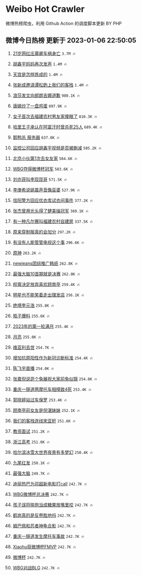 # Weibo Hot Crawler 



微博热榜爬虫，利用 Github Action 的调度脚本更新 BY PHP 


## 微博今日热榜 更新于 2023-01-06 22:50:05 
1. [21岁网红庄慕卿车祸身亡](https://s.weibo.com/weibo?q=%2321%E5%B2%81%E7%BD%91%E7%BA%A2%E5%BA%84%E6%85%95%E5%8D%BF%E8%BD%A6%E7%A5%B8%E8%BA%AB%E4%BA%A1%23&t=31&band_rank=1&Refer=top) `3.7M 🔥` 

1. [胡鑫宇妈妈再次发声](https://s.weibo.com/weibo?q=%23%E8%83%A1%E9%91%AB%E5%AE%87%E5%A6%88%E5%A6%88%E5%86%8D%E6%AC%A1%E5%8F%91%E5%A3%B0%23&t=31&band_rank=2&Refer=top) `1.4M 🔥` 

1. [天宫是怎样炼成的](https://s.weibo.com/weibo?q=%23%E5%A4%A9%E5%AE%AB%E6%98%AF%E6%80%8E%E6%A0%B7%E7%82%BC%E6%88%90%E7%9A%84%23&t=31&band_rank=3&Refer=top) `1.4M 🔥` 

1. [张新成邀请谭松韵上我们的客栈](https://s.weibo.com/weibo?q=%23%E5%BC%A0%E6%96%B0%E6%88%90%E9%82%80%E8%AF%B7%E8%B0%AD%E6%9D%BE%E9%9F%B5%E4%B8%8A%E6%88%91%E4%BB%AC%E7%9A%84%E5%AE%A2%E6%A0%88%23&t=31&band_rank=4&Refer=top) `1.4M 🔥` 

1. [浪莎发文向郎朗吉娜道歉](https://s.weibo.com/weibo?q=%23%E6%B5%AA%E8%8E%8E%E5%8F%91%E6%96%87%E5%90%91%E9%83%8E%E6%9C%97%E5%90%89%E5%A8%9C%E9%81%93%E6%AD%89%23&t=31&band_rank=5&Refer=top) `980.1K 🔥` 

1. [唐嫣炒了一盘鸡蛋](https://s.weibo.com/weibo?q=%23%E5%94%90%E5%AB%A3%E7%82%92%E4%BA%86%E4%B8%80%E7%9B%98%E9%B8%A1%E8%9B%8B%23&t=31&band_rank=6&Refer=top) `897.9K 🔥` 

1. [女子首次去福建农村男友家傻眼了](https://s.weibo.com/weibo?q=%23%E5%A5%B3%E5%AD%90%E9%A6%96%E6%AC%A1%E5%8E%BB%E7%A6%8F%E5%BB%BA%E5%86%9C%E6%9D%91%E7%94%B7%E5%8F%8B%E5%AE%B6%E5%82%BB%E7%9C%BC%E4%BA%86%23&t=31&band_rank=7&Refer=top) `810.3K 🔥` 

1. [哈里王子承认在阿富汗时曾杀死25人](https://s.weibo.com/weibo?q=%23%E5%93%88%E9%87%8C%E7%8E%8B%E5%AD%90%E6%89%BF%E8%AE%A4%E5%9C%A8%E9%98%BF%E5%AF%8C%E6%B1%97%E6%97%B6%E6%9B%BE%E6%9D%80%E6%AD%BB25%E4%BA%BA%23&t=31&band_rank=8&Refer=top) `689.4K 🔥` 

1. [鹅鸭杀 服务器](https://s.weibo.com/weibo?q=%E9%B9%85%E9%B8%AD%E6%9D%80%20%E6%9C%8D%E5%8A%A1%E5%99%A8&t=31&band_rank=9&Refer=top) `637.0K 🔥` 

1. [监控公司回应胡鑫宇视频是否被删减](https://s.weibo.com/weibo?q=%23%E7%9B%91%E6%8E%A7%E5%85%AC%E5%8F%B8%E5%9B%9E%E5%BA%94%E8%83%A1%E9%91%AB%E5%AE%87%E8%A7%86%E9%A2%91%E6%98%AF%E5%90%A6%E8%A2%AB%E5%88%A0%E5%87%8F%23&t=31&band_rank=10&Refer=top) `585.2K 🔥` 

1. [北京小伙第1次去女友家](https://s.weibo.com/weibo?q=%23%E5%8C%97%E4%BA%AC%E5%B0%8F%E4%BC%99%E7%AC%AC1%E6%AC%A1%E5%8E%BB%E5%A5%B3%E5%8F%8B%E5%AE%B6%23&t=31&band_rank=11&Refer=top) `584.6K 🔥` 

1. [WBG夺得微博杯冠军](https://s.weibo.com/weibo?q=%23WBG%E5%A4%BA%E5%BE%97%E5%BE%AE%E5%8D%9A%E6%9D%AF%E5%86%A0%E5%86%9B%23&t=31&band_rank=12&Refer=top) `583.6K 🔥` 

1. [刘亦菲叫李现现哥](https://s.weibo.com/weibo?q=%23%E5%88%98%E4%BA%A6%E8%8F%B2%E5%8F%AB%E6%9D%8E%E7%8E%B0%E7%8E%B0%E5%93%A5%23&t=31&band_rank=13&Refer=top) `571.5K 🔥` 

1. [李庚希说姚晨声音像巫婆](https://s.weibo.com/weibo?q=%23%E6%9D%8E%E5%BA%9A%E5%B8%8C%E8%AF%B4%E5%A7%9A%E6%99%A8%E5%A3%B0%E9%9F%B3%E5%83%8F%E5%B7%AB%E5%A9%86%23&t=31&band_rank=14&Refer=top) `527.9K 🔥` 

1. [信阳警方回应优衣库试衣间事件](https://s.weibo.com/weibo?q=%23%E4%BF%A1%E9%98%B3%E8%AD%A6%E6%96%B9%E5%9B%9E%E5%BA%94%E4%BC%98%E8%A1%A3%E5%BA%93%E8%AF%95%E8%A1%A3%E9%97%B4%E4%BA%8B%E4%BB%B6%23&t=31&band_rank=15&Refer=top) `377.2K 🔥` 

1. [张杰曾用光头得了健美操冠军](https://s.weibo.com/weibo?q=%23%E5%BC%A0%E6%9D%B0%E6%9B%BE%E7%94%A8%E5%85%89%E5%A4%B4%E5%BE%97%E4%BA%86%E5%81%A5%E7%BE%8E%E6%93%8D%E5%86%A0%E5%86%9B%23&t=31&band_rank=16&Refer=top) `369.1K 🔥` 

1. [有一种凡尔赛叫福建农村自建房](https://s.weibo.com/weibo?q=%23%E6%9C%89%E4%B8%80%E7%A7%8D%E5%87%A1%E5%B0%94%E8%B5%9B%E5%8F%AB%E7%A6%8F%E5%BB%BA%E5%86%9C%E6%9D%91%E8%87%AA%E5%BB%BA%E6%88%BF%23&t=31&band_rank=17&Refer=top) `337.5K 🔥` 

1. [原来穿制服真的会加分](https://s.weibo.com/weibo?q=%23%E5%8E%9F%E6%9D%A5%E7%A9%BF%E5%88%B6%E6%9C%8D%E7%9C%9F%E7%9A%84%E4%BC%9A%E5%8A%A0%E5%88%86%23&t=31&band_rank=18&Refer=top) `297.2K 🔥` 

1. [有没有人能管管电视这个事](https://s.weibo.com/weibo?q=%23%E6%9C%89%E6%B2%A1%E6%9C%89%E4%BA%BA%E8%83%BD%E7%AE%A1%E7%AE%A1%E7%94%B5%E8%A7%86%E8%BF%99%E4%B8%AA%E4%BA%8B%23&t=31&band_rank=19&Refer=top) `296.6K 🔥` 

1. [原神](https://s.weibo.com/weibo?q=%23%E5%8E%9F%E7%A5%9E%23&t=31&band_rank=20&Refer=top) `263.2K 🔥` 

1. [newjeans团综推广韩纸](https://s.weibo.com/weibo?q=%23newjeans%E5%9B%A2%E7%BB%BC%E6%8E%A8%E5%B9%BF%E9%9F%A9%E7%BA%B8%23&t=31&band_rank=21&Refer=top) `262.8K 🔥` 

1. [最强大脑10首期就是决赛](https://s.weibo.com/weibo?q=%23%E6%9C%80%E5%BC%BA%E5%A4%A7%E8%84%9110%E9%A6%96%E6%9C%9F%E5%B0%B1%E6%98%AF%E5%86%B3%E8%B5%9B%23&t=31&band_rank=22&Refer=top) `262.0K 🔥` 

1. [程霄决定放弃喜欢顾南亭](https://s.weibo.com/weibo?q=%23%E7%A8%8B%E9%9C%84%E5%86%B3%E5%AE%9A%E6%94%BE%E5%BC%83%E5%96%9C%E6%AC%A2%E9%A1%BE%E5%8D%97%E4%BA%AD%23&t=31&band_rank=23&Refer=top) `259.4K 🔥` 

1. [明星也不能笑着走出理发店](https://s.weibo.com/weibo?q=%23%E6%98%8E%E6%98%9F%E4%B9%9F%E4%B8%8D%E8%83%BD%E7%AC%91%E7%9D%80%E8%B5%B0%E5%87%BA%E7%90%86%E5%8F%91%E5%BA%97%23&t=31&band_rank=24&Refer=top) `256.1K 🔥` 

1. [绝境李元浩](https://s.weibo.com/weibo?q=%23%E7%BB%9D%E5%A2%83%E6%9D%8E%E5%85%83%E6%B5%A9%23&t=31&band_rank=25&Refer=top) `255.8K 🔥` 

1. [瓶子爆料](https://s.weibo.com/weibo?q=%23%E7%93%B6%E5%AD%90%E7%88%86%E6%96%99%23&t=31&band_rank=26&Refer=top) `255.6K 🔥` 

1. [2023年的第一轮满月](https://s.weibo.com/weibo?q=%232023%E5%B9%B4%E7%9A%84%E7%AC%AC%E4%B8%80%E8%BD%AE%E6%BB%A1%E6%9C%88%23&t=31&band_rank=27&Refer=top) `255.4K 🔥` 

1. [月亮](https://s.weibo.com/weibo?q=%E6%9C%88%E4%BA%AE&t=31&band_rank=28&Refer=top) `255.0K 🔥` 

1. [维亚利去世](https://s.weibo.com/weibo?q=%23%E7%BB%B4%E4%BA%9A%E5%88%A9%E5%8E%BB%E4%B8%96%23&t=31&band_rank=29&Refer=top) `254.7K 🔥` 

1. [增加抗原阳性作为新冠诊断标准](https://s.weibo.com/weibo?q=%23%E5%A2%9E%E5%8A%A0%E6%8A%97%E5%8E%9F%E9%98%B3%E6%80%A7%E4%BD%9C%E4%B8%BA%E6%96%B0%E5%86%A0%E8%AF%8A%E6%96%AD%E6%A0%87%E5%87%86%23&t=31&band_rank=30&Refer=top) `254.4K 🔥` 

1. [陈飞宇直播](https://s.weibo.com/weibo?q=%E9%99%88%E9%A3%9E%E5%AE%87%E7%9B%B4%E6%92%AD&t=31&band_rank=31&Refer=top) `254.0K 🔥` 

1. [张嘉倪说逛个兔展祝大家前兔似锦](https://s.weibo.com/weibo?q=%23%E5%BC%A0%E5%98%89%E5%80%AA%E8%AF%B4%E9%80%9B%E4%B8%AA%E5%85%94%E5%B1%95%E7%A5%9D%E5%A4%A7%E5%AE%B6%E5%89%8D%E5%85%94%E4%BC%BC%E9%94%A6%23&t=31&band_rank=32&Refer=top) `254.0K 🔥` 

1. [重庆一隧道两摩托车相撞致4死](https://s.weibo.com/weibo?q=%23%E9%87%8D%E5%BA%86%E4%B8%80%E9%9A%A7%E9%81%93%E4%B8%A4%E6%91%A9%E6%89%98%E8%BD%A6%E7%9B%B8%E6%92%9E%E8%87%B44%E6%AD%BB%23&t=31&band_rank=33&Refer=top) `253.4K 🔥` 

1. [郭晓婷站过车保罗](https://s.weibo.com/weibo?q=%E9%83%AD%E6%99%93%E5%A9%B7%E7%AB%99%E8%BF%87%E8%BD%A6%E4%BF%9D%E7%BD%97&t=31&band_rank=34&Refer=top) `253.4K 🔥` 

1. [顾南亭前女友是倪湛妹妹](https://s.weibo.com/weibo?q=%23%E9%A1%BE%E5%8D%97%E4%BA%AD%E5%89%8D%E5%A5%B3%E5%8F%8B%E6%98%AF%E5%80%AA%E6%B9%9B%E5%A6%B9%E5%A6%B9%23&t=31&band_rank=35&Refer=top) `252.1K 🔥` 

1. [我们的客栈连线宋亚轩](https://s.weibo.com/weibo?q=%23%E6%88%91%E4%BB%AC%E7%9A%84%E5%AE%A2%E6%A0%88%E8%BF%9E%E7%BA%BF%E5%AE%8B%E4%BA%9A%E8%BD%A9%23&t=31&band_rank=36&Refer=top) `251.6K 🔥` 

1. [教资面试](https://s.weibo.com/weibo?q=%E6%95%99%E8%B5%84%E9%9D%A2%E8%AF%95&t=31&band_rank=37&Refer=top) `251.2K 🔥` 

1. [浙江高考](https://s.weibo.com/weibo?q=%23%E6%B5%99%E6%B1%9F%E9%AB%98%E8%80%83%23&t=31&band_rank=38&Refer=top) `251.0K 🔥` 

1. [哈尔滨冰雪大世界夜景有多梦幻](https://s.weibo.com/weibo?q=%23%E5%93%88%E5%B0%94%E6%BB%A8%E5%86%B0%E9%9B%AA%E5%A4%A7%E4%B8%96%E7%95%8C%E5%A4%9C%E6%99%AF%E6%9C%89%E5%A4%9A%E6%A2%A6%E5%B9%BB%23&t=31&band_rank=39&Refer=top) `250.4K 🔥` 

1. [九尾红发](https://s.weibo.com/weibo?q=%23%E4%B9%9D%E5%B0%BE%E7%BA%A2%E5%8F%91%23&t=31&band_rank=40&Refer=top) `250.1K 🔥` 

1. [最强大脑](https://s.weibo.com/weibo?q=%E6%9C%80%E5%BC%BA%E5%A4%A7%E8%84%91&t=31&band_rank=41&Refer=top) `249.7K 🔥` 

1. [迪丽热巴为邓超新电影打call](https://s.weibo.com/weibo?q=%23%E8%BF%AA%E4%B8%BD%E7%83%AD%E5%B7%B4%E4%B8%BA%E9%82%93%E8%B6%85%E6%96%B0%E7%94%B5%E5%BD%B1%E6%89%93call%23&t=31&band_rank=42&Refer=top) `242.7K 🔥` 

1. [WBG微博杯总决赛](https://s.weibo.com/weibo?q=%23WBG%E5%BE%AE%E5%8D%9A%E6%9D%AF%E6%80%BB%E5%86%B3%E8%B5%9B%23&t=31&band_rank=43&Refer=top) `242.7K 🔥` 

1. [孩子误将摔炮当成糖果放嘴里咬](https://s.weibo.com/weibo?q=%23%E5%AD%A9%E5%AD%90%E8%AF%AF%E5%B0%86%E6%91%94%E7%82%AE%E5%BD%93%E6%88%90%E7%B3%96%E6%9E%9C%E6%94%BE%E5%98%B4%E9%87%8C%E5%92%AC%23&t=31&band_rank=44&Refer=top) `242.7K 🔥` 

1. [鹤岗真的是反卷胜地吗](https://s.weibo.com/weibo?q=%23%E9%B9%A4%E5%B2%97%E7%9C%9F%E7%9A%84%E6%98%AF%E5%8F%8D%E5%8D%B7%E8%83%9C%E5%9C%B0%E5%90%97%23&t=31&band_rank=45&Refer=top) `242.7K 🔥` 

1. [姆巴佩和忍者神龟合影](https://s.weibo.com/weibo?q=%23%E5%A7%86%E5%B7%B4%E4%BD%A9%E5%92%8C%E5%BF%8D%E8%80%85%E7%A5%9E%E9%BE%9F%E5%90%88%E5%BD%B1%23&t=31&band_rank=46&Refer=top) `242.7K 🔥` 

1. [重庆一隧道发生摩托车事故](https://s.weibo.com/weibo?q=%23%E9%87%8D%E5%BA%86%E4%B8%80%E9%9A%A7%E9%81%93%E5%8F%91%E7%94%9F%E6%91%A9%E6%89%98%E8%BD%A6%E4%BA%8B%E6%95%85%23&t=31&band_rank=47&Refer=top) `242.7K 🔥` 

1. [Xiaohu获微博杯FMVP](https://s.weibo.com/weibo?q=%23Xiaohu%E8%8E%B7%E5%BE%AE%E5%8D%9A%E6%9D%AFFMVP%23&t=31&band_rank=48&Refer=top) `242.7K 🔥` 

1. [微博杯](https://s.weibo.com/weibo?q=%E5%BE%AE%E5%8D%9A%E6%9D%AF&t=31&band_rank=49&Refer=top) `242.7K 🔥` 

1. [WBG对战BLG](https://s.weibo.com/weibo?q=%23WBG%E5%AF%B9%E6%88%98BLG%23&t=31&band_rank=50&Refer=top) `242.7K 🔥` 

